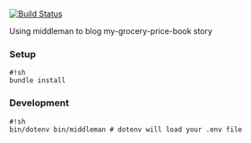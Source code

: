 [![Build Status](https://semaphoreci.com/api/v1/projects/6d74acf1-84b9-4f6f-9089-f983408b532f/517248/badge.svg)](https://semaphoreci.com/my-grocery-price-book/my-grocery-price-book-blog)      

Using middleman to blog my-grocery-price-book story

### Setup ###

```
#!sh
bundle install
```

### Development ###

```
#!sh
bin/dotenv bin/middleman # dotenv will load your .env file
```
